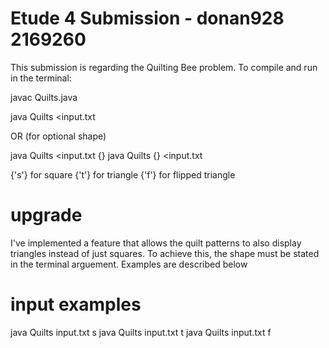 # Etude 4 Submission - donan928 2169260
This submission is regarding the Quilting Bee problem.
To compile and run in the terminal:

javac Quilts.java

java Quilts <input.txt

OR (for optional shape)

java Quilts <input.txt {}
java Quilts {} <input.txt

{'s'} for square
{'t'} for triangle
{'f'} for flipped triangle

# upgrade

I've implemented a feature that allows the quilt patterns to also display triangles instead of just squares. To achieve this, the shape must be stated in the terminal arguement. Examples are described below


# input examples

java Quilts input.txt s
java Quilts input.txt t
java Quilts input.txt f






